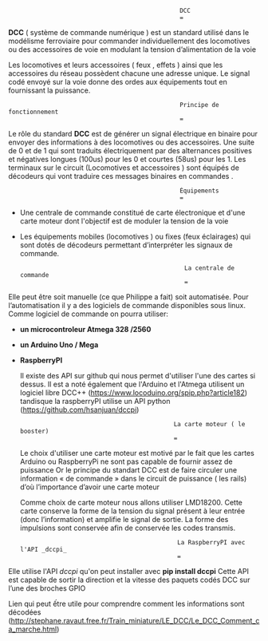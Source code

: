      
                                                    DCC
                                                    =
                                                  

**DCC** ( système de commande numérique ) est un standard utilisé  dans le modélisme ferroviaire pour commander individuellement des locomotives ou des accessoires de voie en modulant 
la tension d’alimentation de la voie

Les locomotives et leurs accessoires ( feux , effets ) ainsi que les accessoires du réseau possèdent chacune une adresse unique. 
Le signal  codé envoyé sur la voie donne des ordes aux équipements tout en fournissant la puissance.

                                                    Principe de fonctionnement
                                                    =
        
Le rôle du standard **DCC** est de générer un signal électrique en binaire pour envoyer  des informations à des locomotives ou des accessoires. 
Une suite de 0 et de 1 qui sont  traduits électriquement par des alternances positives et négatives longues (100us) pour  les 0 et courtes (58us) pour les 1. 
Les terminaux sur le circuit (Locomotives et accessoires ) sont équipés de décodeurs qui vont traduire ces messages  binaires en commandes .
		
                                                    Équipements
                                                    =
- Une centrale de commande constitué de carte électronique et d'une carte moteur dont l'objectif est de moduler la tension de la voie
- Les équipements mobiles (locomotives ) ou fixes (feux éclairages) qui sont dotés de décodeurs permettant d’interpréter les signaux de commande.

                                                    La centrale de commande
                                                    =
        
Elle peut être soit manuelle (ce que Philippe a fait) soit automatisée.
Pour l’automatisation il y a des logiciels de commande disponibles sous linux.
Comme logiciel de commande on pourra utiliser:
 -  **un microcontroleur Atmega 328 /2560**
 -  **un Arduino Uno / Mega**
 -  **RaspberryPI** 

    Il existe des API sur github qui nous permet d'utiliser l'une des cartes si dessus.
    Il est a noté également que l'Arduino et l'Atmega utilisent un logiciel libre DCC++  (https://www.locoduino.org/spip.php?article182) tandisque la raspberryPI utilise 
    un API python (https://github.com/hsanjuan/dccpi) 

			                                       La carte moteur ( le booster)
                                                   =
    Le choix d'utiliser une carte moteur est motivé par le fait que les cartes Arduino ou RaspberryPi ne sont pas capable de fournir assez de puissance
    Or le principe du standart DCC est de faire circuler une information « de commande » dans le circuit de puissance ( les rails) d’où l’importance d’avoir une carte moteur 

	Comme choix de carte moteur nous allons utiliser LMD18200. Cette carte conserve la forme de la tension du signal présent à leur entrée (donc l’information)
et amplifie le signal de sortie. La forme des impulsions sont conservée afin de conservée les codes transmis.

                                                    La RaspberryPI avec l'API _dccpi_
                                                    =
 Elle utilise l'API _dccpi_  qu'on peut installer avec  __pip install dccpi__
Cette API est capable de sortir  la direction et la vitesse des paquets codés DCC sur l’une des broches GPIO


	 
Lien qui peut ếtre utile pour comprendre comment les informations sont décodées
 (http://stephane.ravaut.free.fr/Train_miniature/LE_DCC/Le_DCC_Comment_ca_marche.html)
